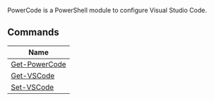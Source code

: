 PowerCode is a PowerShell module to configure Visual Studio Code.

## Commands


|Name                                  |
|--------------------------------------|
|[Get-PowerCode](Get-PowerCode.md)|
|[Get-VSCode](Get-VSCode.md)      |
|[Set-VSCode](Set-VSCode.md)      |



